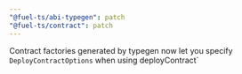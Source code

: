 ```yaml
---
"@fuel-ts/abi-typegen": patch
"@fuel-ts/contract": patch
---
```


Contract factories generated by typegen now let you specify `DeployContractOptions` when using deployContract`
